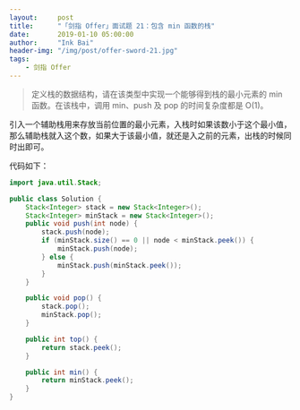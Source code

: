```yaml
---
layout:     post
title:      "「剑指 Offer」面试题 21：包含 min 函数的栈"
date:       2019-01-10 05:00:00
author:     "Ink Bai"
header-img: "/img/post/offer-sword-21.jpg"
tags:
    - 剑指 Offer
---
```


> 定义栈的数据结构，请在该类型中实现一个能够得到栈的最小元素的 min 函数。在该栈中，调用 min、push 及 pop 的时间复杂度都是 O(1)。

引入一个辅助栈用来存放当前位置的最小元素，入栈时如果该数小于这个最小值，那么辅助栈就入这个数，如果大于该最小值，就还是入之前的元素，出栈的时候同时出即可。

代码如下：

```java
import java.util.Stack;

public class Solution {
    Stack<Integer> stack = new Stack<Integer>();
    Stack<Integer> minStack = new Stack<Integer>();
    public void push(int node) {
        stack.push(node);
        if (minStack.size() == 0 || node < minStack.peek()) {
            minStack.push(node);
        } else {
            minStack.push(minStack.peek());
        }
    }

    public void pop() {
        stack.pop();
        minStack.pop();
    }

    public int top() {
        return stack.peek();
    }

    public int min() {
        return minStack.peek();
    }
}
```
